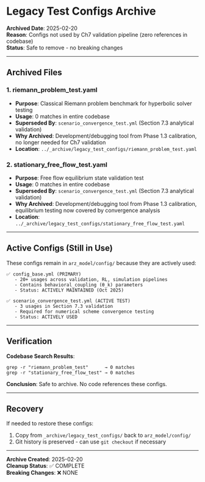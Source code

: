# Legacy Test Configs Archive

**Archived Date**: 2025-02-20  
**Reason**: Configs not used by Ch7 validation pipeline (zero references in codebase)  
**Status**: Safe to remove - no breaking changes

---

## Archived Files

### 1. riemann_problem_test.yaml
- **Purpose**: Classical Riemann problem benchmark for hyperbolic solver testing
- **Usage**: 0 matches in entire codebase
- **Superseded By**: `scenario_convergence_test.yml` (Section 7.3 analytical validation)
- **Why Archived**: Development/debugging tool from Phase 1.3 calibration, no longer needed for Ch7 validation
- **Location**: `../_archive/legacy_test_configs/riemann_problem_test.yaml`

### 2. stationary_free_flow_test.yaml
- **Purpose**: Free flow equilibrium state validation test
- **Usage**: 0 matches in entire codebase
- **Superseded By**: `scenario_convergence_test.yml` (Section 7.3 analytical validation)
- **Why Archived**: Development/debugging tool from Phase 1.3 calibration, equilibrium testing now covered by convergence analysis
- **Location**: `../_archive/legacy_test_configs/stationary_free_flow_test.yaml`

---

## Active Configs (Still in Use)

These configs remain in `arz_model/config/` because they are actively used:

```
✅ config_base.yml (PRIMARY)
   - 20+ usages across validation, RL, simulation pipelines
   - Contains behavioral_coupling (θ_k) parameters
   - Status: ACTIVELY MAINTAINED (Oct 2025)

✅ scenario_convergence_test.yml (ACTIVE TEST)
   - 3 usages in Section 7.3 validation
   - Required for numerical scheme convergence testing
   - Status: ACTIVELY USED
```

---

## Verification

**Codebase Search Results**:
```
grep -r "riemann_problem_test"      → 0 matches
grep -r "stationary_free_flow_test" → 0 matches
```

**Conclusion**: Safe to archive. No code references these configs.

---

## Recovery

If needed to restore these configs:

1. Copy from `_archive/legacy_test_configs/` back to `arz_model/config/`
2. Git history is preserved - can use `git checkout` if necessary

---

**Archive Created**: 2025-02-20  
**Cleanup Status**: ✅ COMPLETE  
**Breaking Changes**: ❌ NONE  
